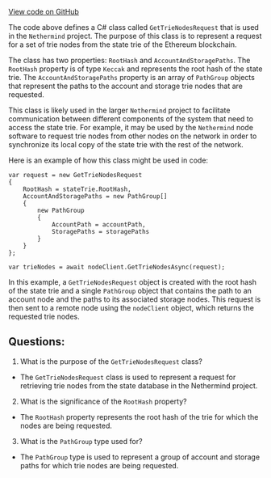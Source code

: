 [View code on GitHub](https://github.com/nethermindeth/nethermind/Nethermind.State/Snap/GetTrieNodesRequest.cs)

The code above defines a C# class called `GetTrieNodesRequest` that is used in the `Nethermind` project. The purpose of this class is to represent a request for a set of trie nodes from the state trie of the Ethereum blockchain. 

The class has two properties: `RootHash` and `AccountAndStoragePaths`. The `RootHash` property is of type `Keccak` and represents the root hash of the state trie. The `AccountAndStoragePaths` property is an array of `PathGroup` objects that represent the paths to the account and storage trie nodes that are requested.

This class is likely used in the larger `Nethermind` project to facilitate communication between different components of the system that need to access the state trie. For example, it may be used by the `Nethermind` node software to request trie nodes from other nodes on the network in order to synchronize its local copy of the state trie with the rest of the network.

Here is an example of how this class might be used in code:

```
var request = new GetTrieNodesRequest
{
    RootHash = stateTrie.RootHash,
    AccountAndStoragePaths = new PathGroup[]
    {
        new PathGroup
        {
            AccountPath = accountPath,
            StoragePaths = storagePaths
        }
    }
};

var trieNodes = await nodeClient.GetTrieNodesAsync(request);
```

In this example, a `GetTrieNodesRequest` object is created with the root hash of the state trie and a single `PathGroup` object that contains the path to an account node and the paths to its associated storage nodes. This request is then sent to a remote node using the `nodeClient` object, which returns the requested trie nodes.
## Questions: 
 1. What is the purpose of the `GetTrieNodesRequest` class?
- The `GetTrieNodesRequest` class is used to represent a request for retrieving trie nodes from the state database in the Nethermind project.

2. What is the significance of the `RootHash` property?
- The `RootHash` property represents the root hash of the trie for which the nodes are being requested.

3. What is the `PathGroup` type used for?
- The `PathGroup` type is used to represent a group of account and storage paths for which trie nodes are being requested.